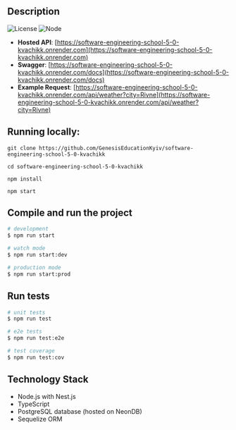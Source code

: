 ## Description

![License](https://img.shields.io/badge/license-MIT-blue.svg)
![Node](https://img.shields.io/badge/node-%3E%3D22.0.0-green.svg)

- **Hosted API**: [https://software-engineering-school-5-0-kvachikk.onrender.com](https://software-engineering-school-5-0-kvachikk.onrender.com)
- **Swagger**: [https://software-engineering-school-5-0-kvachikk.onrender.com/docs](https://software-engineering-school-5-0-kvachikk.onrender.com/docs)
- **Example Request**: [https://software-engineering-school-5-0-kvachikk.onrender.com/api/weather?city=Rivne](https://software-engineering-school-5-0-kvachikk.onrender.com/api/weather?city=Rivne)

## Running locally:

```
git clone https://github.com/GenesisEducationKyiv/software-engineering-school-5-0-kvachikk
```

```
cd software-engineering-school-5-0-kvachikk
```

```
npm install
```

```
npm start
```

## Compile and run the project

```bash
# development
$ npm run start

# watch mode
$ npm run start:dev

# production mode
$ npm run start:prod
```

## Run tests

```bash
# unit tests
$ npm run test

# e2e tests
$ npm run test:e2e

# test coverage
$ npm run test:cov
```

## Technology Stack
- Node.js with Nest.js
- TypeScript
- PostgreSQL database (hosted on NeonDB)
- Sequelize ORM